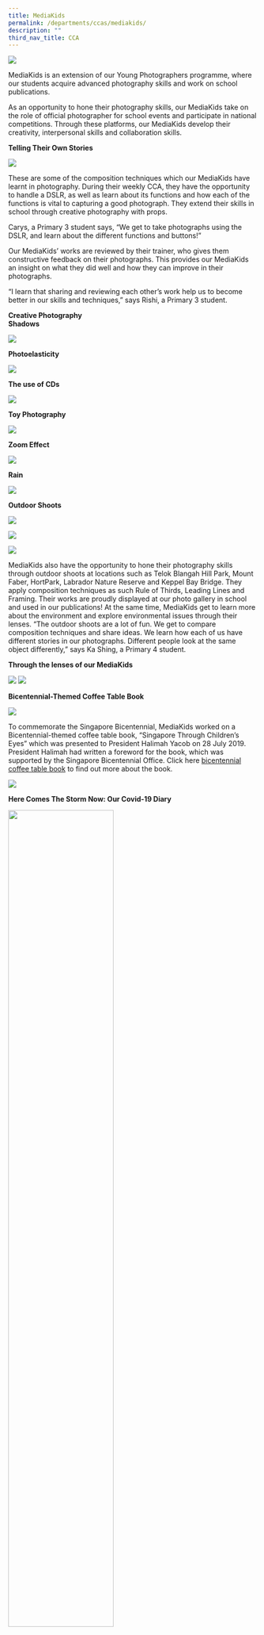```yaml
---
title: MediaKids
permalink: /departments/ccas/mediakids/
description: ""
third_nav_title: CCA
---
```

<img src="/images/2023%20Photos/Media%20Kids/media_24.JPG">
<p>MediaKids is an extension of our Young Photographers programme, where our students acquire advanced photography skills and work on school publications.</p>
<p>As an opportunity to hone their photography skills, our MediaKids take on the role of official photographer for school events and participate in national competitions. Through these platforms, our MediaKids develop their creativity, interpersonal skills and collaboration skills.</p>
<p><strong>Telling Their Own Stories</strong></p>
<img src="/images/2023%20Photos/Media%20Kids/media_29.JPG">
<p>These are some of the composition techniques which our MediaKids have learnt in photography. During their weekly CCA, they have the opportunity to handle a DSLR, as well as learn about its functions and how each of the functions is vital to capturing a good photograph. They extend their skills in school&nbsp;through creative photography with props.

Carys, a Primary 3 student says, “We get to take photographs using the DSLR, and learn about the different functions and buttons!”

Our MediaKids’ works are reviewed by their trainer, who gives them constructive feedback on their photographs. This provides our MediaKids an insight on what they did well and how they can improve in their photographs.

“I learn that sharing and reviewing each other’s work help us to become better in our skills and techniques,” says Rishi, a Primary 3 student.</p>
<p><strong>Creative Photography<br></strong><strong>Shadows</strong></p>
<img src="/images/mediakids2.png">
<p><strong>Photoelasticity</strong></p><p>
<img src="/images/mediakids3.png">
</p><p><strong>The use of CDs</strong></p><p>
<img src="/images/mediakids4.png">
	
</p><p><strong>Toy Photography</strong></p><p>

<img src="/images/2023%20Photos/Media%20Kids/media%20collage_1.JPG">
	
</p><p><strong>Zoom Effect</strong></p><p>
	
<img src="/images/2023%20Photos/Media%20Kids/media%20collage_2.JPG">
	
</p><p><strong>Rain</strong></p><p>
	
<img src="/images/2023%20Photos/Media%20Kids/media%20collage_3.JPG">
	
</p><p><strong>Outdoor Shoots</strong></p><p>
<img src="/images/2023%20Photos/Media%20Kids/media_16.JPG">	

![](/images/2023%20Photos/Media%20Kids/media_27.JPG)
	
![](/images/2023%20Photos/Media%20Kids/media_26.JPG)
</p><p>MediaKids also have the opportunity to hone their photography skills through outdoor shoots at locations such as Telok Blangah Hill Park, Mount Faber, HortPark, Labrador Nature Reserve and Keppel Bay Bridge. 
They apply composition techniques as such Rule of Thirds, Leading Lines and Framing. Their works are proudly displayed at our photo gallery in school and used in our publications! At the same time, MediaKids get to learn more about the environment and explore environmental issues through their lenses.
“The outdoor shoots are a lot of fun. We get to compare composition techniques and share ideas. We learn how each of us have different stories in our photographs. Different people look at the same object differently,” says Ka Shing, a Primary 4 student. 
</p>
<p><strong>Through the lenses of our MediaKids</strong></p>
<img src="/images/2023%20Photos/Media%20Kids/media%20collage_4.JPG">
<img src="/images/2023%20Photos/Media%20Kids/media%20collage_5.JPG">
<p><strong>Bicentennial-Themed Coffee Table Book</strong></p>
<img src="/images/Photo-8-2-1024x576.jpg">
<p>To commemorate the Singapore Bicentennial, MediaKids worked on a Bicentennial-themed coffee table book, “Singapore Through Children’s Eyes” which was presented to President Halimah Yacob on 28 July 2019. President Halimah had written a foreword for the book, which was supported by the Singapore Bicentennial Office. Click here&nbsp;<a href="/bicentennial-coffee-table-book/">bicentennial coffee table book</a>&nbsp;to find out more about the book.</p>
<img src="/images/mediakids6.png">
<p><strong>Here Comes The Storm Now: Our Covid-19 Diary</strong></p>
<img style="width: 65%;" src="/images/Covid-19-274x300.jpg">
<p>MediaKids’ photographs taken during their e-CCA sessions were featured in our book, “Here Comes The Storm Now: Our Covid-19 Diary”. It documents our Covid-19 experiences through the eyes of our educators, children and parents. This book is dedicated to frontline heroes who have kept Singapore safe so that our children can continue learning in school. Please click&nbsp;<a href="https://blangahrisepri.moe.edu.sg/wp-content/uploads/2021/02/BRPS-Our-Covid19-Diary.pdf">here</a>&nbsp;to read our Covid-19 Diary.</p>
<p><strong>Special Event with Local Sportsmen and Sportswomen</strong></p>
<img src="/images/Photo-7-1.jpg">
<p>In line with the upcoming Tokyo Olympics, our students embarked on a project to gather inspirational stories and messages from our local sportsmen and sportswomen. In September 2019, we invited Singapore’s very own football legend, Mr Fandi Ahmad to our school. Our MediaKids took photographs of him being interviewed by our student leaders and conducting a football clinic for our boys in the Football CCA group.</p>
<img src="/images/For-Website-MK-Page.jpg">
<p>There were other platforms which gave our MediaKids opportunities to hone their photography skills. In 2020, we met our nation’s World Number 1 Para Archer, Ms Nur Syahidah Alim. Aqeel, our Primary 4 MediaKid, not only captured the session through his lenses, but was also inspired to overcome challenges and pursue his dreams and goals.</p>

In celebration of Biodiversity Week from 19 to 26 May 2023, we produced a coffee table book titled “A Bowl of Nature”. Our MediaKids applied their photography skills and captured biodiversity through their lenses. Click here to read more about “A Bowl of Nature”

![](/images/2023%20Photos/Media%20Kids/media_25.JPG)

<p><strong>Other Platforms to extend our MediaKids’ Learning: Photography Exhibition</strong></p>


![](/images/2023%20Photos/Media%20Kids/media_19.JPG)

Titled Virtues of Creativity and Flexibility, this photograph was taken at Labrador Nature Reserve by Ser Yen. It was selected to be exhibited at the 18th Ngee Ann Photographic Exhibition for the Student Category. 
Accompanying her photograph was a write-up:
I like to experiment and try new things. This is my first time capturing the landscape by using a lensball. The landscape of Labrador Nature Reserve appears as an inverted image in the lensball. This image resonates with me as it reminds me of being creative, flexible and looking at things from different perspectives, especially when we are facing difficulties.
Ser Yen said, “Our CCA lessons are conducted by a professional photographer. Through him, we learn more than just taking photographs. Our outdoor shoots include understanding the environment and nature, and how our cameras can capture how nature interact.”

<p><strong>Come Join Us!</strong></p>
<img style="width: 65%;" src="/images/2023%20Photos/Media%20Kids/media_28.JPG">

Mdm Uuchi, teacher in charge of MediaKids, shared “Through photography, our students develop observation skills, artistic expression and a deeper appreciation for the world around them. Our outdoor shoots are also very hands-on, providing opportunities for our students to practise their photography skills in real-world settings.”